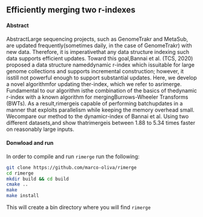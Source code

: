 ## Efficiently merging two r-indexes

#### Abstract
AbstractLarge sequencing projects, such as GenomeTrakr and MetaSub, are updated frequently(sometimes daily, in the case of GenomeTrakr) with new data.  Therefore, it is imperativethat any data structure indexing such data supports efficient updates.  Toward this goal,Bannai  et  al.   (TCS,  2020)  proposed  a  data  structure  nameddynamic r-index  which  issuitable for large genome collections and supports incremental construction; however, it isstill not powerful enough to support substantial updates. Here, we develop a novel algorithmfor updating ther-index, which we refer to asrimerge.  Fundamental to our algorithm isthe combination of the basics of thedynamic r-index with a known algorithm for mergingBurrows-Wheeler Transforms (BWTs).  As a result,rimergeis capable of performing batchupdates in a manner that exploits parallelism while keeping the memory overhead small. Wecompare our method to the dynamicr-index of Bannai et al.  Using two different datasets,and show thatrimergeis between 1.88 to 5.34 times faster on reasonably large inputs.


#### Donwload and run

In order to compile and run `rimerge` run the following:

```bash
git clone https://github.com/marco-oliva/rimerge
cd rimerge
mkdir build && cd build
cmake ..
make 
make install
```
This will create a bin directory where you will find `rimerge`


